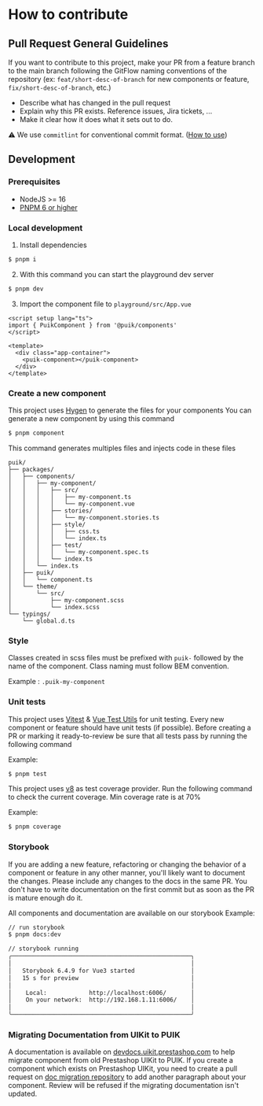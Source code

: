 # How to contribute

## Pull Request General Guidelines

If you want to contribute to this project, make your PR from a feature branch to the main branch following the GitFlow naming conventions of the repository (ex: `feat/short-desc-of-branch` for new components or feature, `fix/short-desc-of-branch`, etc.)

- Describe what has changed in the pull request
- Explain why this PR exists. Reference issues, Jira tickets, ...
- Make it clear how it does what it sets out to do.

⚠️ We use `commitlint` for conventional commit format. ([How to use](https://github.com/conventional-changelog/commitlint))

## Development

### Prerequisites

- NodeJS >= 16
- [PNPM 6 or higher](https://pnpm.io/)

### Local development

1. Install dependencies

```sh
$ pnpm i
```

2. With this command you can start the playground dev server

```sh
$ pnpm dev
```

3. Import the component file to `playground/src/App.vue`

```vue
<script setup lang="ts">
import { PuikComponent } from '@puik/components'
</script>

<template>
  <div class="app-container">
    <puik-component></puik-component>
  </div>
</template>
```

### Create a new component

This project uses [Hygen](https://www.hygen.io/) to generate the files for your components
You can generate a new component by using this command

```sh
$ pnpm component
```

This command generates multiples files and injects code in these files

```
puik/
├── packages/
│   ├── components/
│   │   ├── my-component/
│   │   │   ├── src/
│   │   │   │   ├── my-component.ts
│   │   │   │   └── my-component.vue
│   │   │   ├── stories/
│   │   │   │   └── my-component.stories.ts
│   │   │   ├── style/
│   │   │   │   ├── css.ts
│   │   │   │   └── index.ts
│   │   │   ├── test/
│   │   │   │   └── my-component.spec.ts
│   │   │   └── index.ts
│   │   └── index.ts
│   ├── puik/
│   │   └── component.ts
│   └── theme/
│       └── src/
│           ├── my-component.scss
│           └── index.scss
└── typings/
    └── global.d.ts
```

### Style

Classes created in scss files must be prefixed with `puik-` followed by the name of the component. Class naming must follow BEM convention.

Example : `.puik-my-component`

### Unit tests

This project uses [Vitest](https://vitest.dev/) & [Vue Test Utils](https://vue-test-utils.vuejs.org/) for unit testing.
Every new component or feature should have unit tests (if possible).
Before creating a PR or marking it ready-to-review be sure that all tests pass by running the following command

Example:

```sh
$ pnpm test
```

This project uses [v8](https://v8.dev/blog/javascript-code-coverage) as test coverage provider. Run the following command to check the current coverage. Min coverage rate is at 70%

Example:

```sh
$ pnpm coverage
```

### Storybook

If you are adding a new feature, refactoring or changing the behavior of a component
or feature in any other manner, you'll likely want to document the changes.
Please include any changes to the docs in the same PR. You don't have to write documentation on the first commit
but as soon as the PR is mature enough do it.

All components and documentation are available on our storybook
Example:

```sh
// run storybook
$ pnpm docs:dev

// storybook running
╭───────────────────────────────────────────────────╮
│                                                   │
│   Storybook 6.4.9 for Vue3 started                │
│   15 s for preview                                │
│                                                   │
│    Local:            http://localhost:6006/       │
│    On your network:  http://192.168.1.11:6006/    │
│                                                   │
╰───────────────────────────────────────────────────╯
```

### Migrating Documentation from UIKit to PUIK

A documentation is available on [devdocs.uikit.prestashop.com](https://devdocs.uikit.prestashop.com) to help migrate component from old Prestashop UIKit to PUIK.
If you create a component which exists on Prestashop UIKit, you need to create a pull request on [doc migration repository](https://github.com/PrestaShopCorp/devdocs.uikit.prestashop.com) to add another paragraph about your component.
Review will be refused if the migrating documentation isn't updated.
